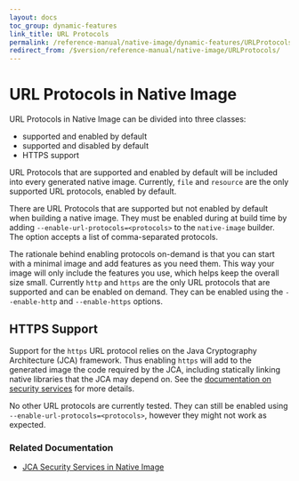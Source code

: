 ```yaml
---
layout: docs
toc_group: dynamic-features
link_title: URL Protocols
permalink: /reference-manual/native-image/dynamic-features/URLProtocols/
redirect_from: /$version/reference-manual/native-image/URLProtocols/
---
```


# URL Protocols in Native Image

URL Protocols in Native Image can be divided into three classes:

* supported and enabled by default
* supported and disabled by default
* HTTPS support

URL Protocols that are supported and enabled by default will be included into every generated native image.
Currently, `file` and `resource` are the only supported URL protocols, enabled by default.

There are URL Protocols that are supported but not enabled by default when building a native image.
They must be enabled during at build time by adding `--enable-url-protocols=<protocols>` to the `native-image` builder.
The option accepts a list of comma-separated protocols.

The rationale behind enabling protocols on-demand is that you can start with a minimal image and add features as you need them.
This way your image will only include the features you use, which helps keep the overall size small.
Currently `http` and `https` are the only URL protocols that are supported and can be enabled on demand.
They can be enabled using the `--enable-http` and `--enable-https` options.

## HTTPS Support
Support for the `https` URL protocol relies on the Java Cryptography Architecture (JCA) framework.
Thus enabling `https` will add to the generated image the code required by the JCA, including statically linking native libraries that the JCA may depend on.
See the [documentation on security services](JCASecurityServices.md) for more details.

No other URL protocols are currently tested.
They can still be enabled using `--enable-url-protocols=<protocols>`, however they might not work as expected.

### Related Documentation

- [JCA Security Services in Native Image](JCASecurityServices.md)